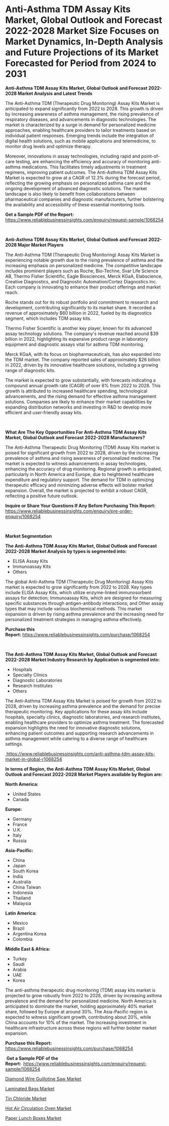 <p><h1>Anti-Asthma TDM Assay Kits Market, Global Outlook and Forecast 2022-2028 Market Size Focuses on Market Dynamics, In-Depth Analysis and Future Projections of its Market Forecasted for Period from 2024 to 2031</h1></p><p><strong>Anti-Asthma TDM Assay Kits Market, Global Outlook and Forecast 2022-2028 Market Analysis and Latest Trends</strong></p>
<p><p>The Anti-Asthma TDM (Therapeutic Drug Monitoring) Assay Kits Market is anticipated to expand significantly from 2022 to 2028. This growth is driven by increasing awareness of asthma management, the rising prevalence of respiratory diseases, and advancements in diagnostic technologies. The market is characterized by a surge in demand for personalized medicine approaches, enabling healthcare providers to tailor treatments based on individual patient responses. Emerging trends include the integration of digital health solutions, such as mobile applications and telemedicine, to monitor drug levels and optimize therapy.</p><p>Moreover, innovations in assay technologies, including rapid and point-of-care testing, are enhancing the efficiency and accuracy of monitoring anti-asthma medications. This facilitates timely adjustments in treatment regimens, improving patient outcomes. The Anti-Asthma TDM Assay Kits Market is expected to grow at a CAGR of 12.3% during the forecast period, reflecting the growing emphasis on personalized asthma care and the ongoing development of advanced diagnostic solutions. The market landscape is also likely to benefit from collaborations between pharmaceutical companies and diagnostic manufacturers, further bolstering the availability and accessibility of these essential monitoring tools.</p></p>
<p><strong>Get a Sample PDF of the Report:&nbsp;</strong> <a href="https://www.reliablebusinessinsights.com/enquiry/request-sample/1068254">https://www.reliablebusinessinsights.com/enquiry/request-sample/1068254</a></p>
<p>&nbsp;</p>
<p><strong>Anti-Asthma TDM Assay Kits Market, Global Outlook and Forecast 2022-2028 Major Market Players</strong></p>
<p><p>The Anti-Asthma TDM (Therapeutic Drug Monitoring) Assay Kits Market is experiencing notable growth due to the rising prevalence of asthma and the increasing emphasis on personalized medicine. The competitive landscape includes prominent players such as Roche, Bio-Techne, Svar Life Science AB, Thermo Fisher Scientific, Eagle Biosciences, Merck KGaA, Elabscience, Creative Diagnostics, and Diagnostic Automation/Cortez Diagnostics Inc. Each company is innovating to enhance their product offerings and market reach.</p><p>Roche stands out for its robust portfolio and commitment to research and development, contributing significantly to its market share. It recorded a revenue of approximately $60 billion in 2022, fueled by its diagnostics segment, which includes TDM assay kits. </p><p>Thermo Fisher Scientific is another key player, known for its advanced assay technology solutions. The company's revenue reached around $39 billion in 2022, highlighting its expansive product range in laboratory equipment and diagnostic assays vital for asthma TDM monitoring.</p><p>Merck KGaA, with its focus on biopharmaceuticals, has also expanded into the TDM market. The company reported sales of approximately $26 billion in 2022, driven by its innovative healthcare solutions, including a growing range of diagnostic kits.</p><p>The market is expected to grow substantially, with forecasts indicating a compound annual growth rate (CAGR) of over 8% from 2022 to 2028. This growth is attributed to increased healthcare spending, technological advancements, and the rising demand for effective asthma management solutions. Companies are likely to enhance their market capabilities by expanding distribution networks and investing in R&D to develop more efficient and user-friendly assay kits.</p></p>
<p>&nbsp;</p>
<p><strong>What Are The Key Opportunities For Anti-Asthma TDM Assay Kits Market, Global Outlook and Forecast 2022-2028 Manufacturers?</strong></p>
<p><p>The Anti-Asthma Therapeutic Drug Monitoring (TDM) Assay Kits market is poised for significant growth from 2022 to 2028, driven by the increasing prevalence of asthma and rising awareness of personalized medicine. The market is expected to witness advancements in assay technologies, enhancing the accuracy of drug monitoring. Regional growth is anticipated, particularly in North America and Europe, due to heightened healthcare expenditure and regulatory support. The demand for TDM in optimizing therapeutic efficacy and minimizing adverse effects will bolster market expansion. Overall, the market is projected to exhibit a robust CAGR, reflecting a positive future outlook.</p></p>
<p><strong>Inquire or Share Your Questions If Any Before Purchasing This Report:</strong> <a href="https://www.reliablebusinessinsights.com/enquiry/pre-order-enquiry/1068254">https://www.reliablebusinessinsights.com/enquiry/pre-order-enquiry/1068254</a></p>
<p>&nbsp;</p>
<p><strong>Market Segmentation</strong></p>
<p><strong>The Anti-Asthma TDM Assay Kits Market, Global Outlook and Forecast 2022-2028 Market Analysis by types is segmented into:</strong></p>
<p><ul><li>ELISA Assay Kits</li><li>Immunoassay Kits</li><li>Others</li></ul></p>
<p><p>The global Anti-Asthma TDM (Therapeutic Drug Monitoring) Assay Kits market is expected to grow significantly from 2022 to 2028. Key types include ELISA Assay Kits, which utilize enzyme-linked immunosorbent assays for detection; Immunoassay Kits, which are designed for measuring specific substances through antigen-antibody interactions; and Other assay types that may include various biochemical methods. This market expansion is driven by rising asthma prevalence and the increasing need for personalized treatment strategies in managing asthma effectively.</p></p>
<p><strong>Purchase this Report:&nbsp;</strong><a href="https://www.reliablebusinessinsights.com/purchase/1068254">https://www.reliablebusinessinsights.com/purchase/1068254</a></p>
<p>&nbsp;</p>
<p><strong>The Anti-Asthma TDM Assay Kits Market, Global Outlook and Forecast 2022-2028 Market Industry Research by Application is segmented into:</strong></p>
<p><ul><li>Hospitals</li><li>Specialty Clinics</li><li>Diagnostic Laboratories</li><li>Research Institutes</li><li>Others</li></ul></p>
<p><p>The Anti-Asthma TDM Assay Kits Market is poised for growth from 2022 to 2028, driven by increasing asthma prevalence and the demand for precise therapeutic monitoring. Key applications for these assay kits include hospitals, specialty clinics, diagnostic laboratories, and research institutes, enabling healthcare providers to optimize asthma treatment. The forecasted expansion highlights the need for innovative diagnostic solutions, enhancing patient outcomes and supporting research advancements in asthma management while catering to a diverse range of healthcare settings.</p></p>
<p><a href="https://www.reliablebusinessinsights.com/anti-asthma-tdm-assay-kits-market-in-global-r1068254">&nbsp;https://www.reliablebusinessinsights.com/anti-asthma-tdm-assay-kits-market-in-global-r1068254</a></p>
<p><strong>In terms of Region, the Anti-Asthma TDM Assay Kits Market, Global Outlook and Forecast 2022-2028 Market Players available by Region are:</strong></p>
<p>
    <p> <strong> North America: </strong>
        <ul>
            <li>United States</li>
            <li>Canada</li>
        </ul>
        </p> 
    <p> <strong> Europe: </strong>
        <ul>
            <li>Germany</li>
            <li>France</li>
            <li>U.K.</li>
            <li>Italy</li>
            <li>Russia</li>
        </ul>
        </p> 
    <p> <strong> Asia-Pacific: </strong>
        <ul>
            <li>China</li>
            <li>Japan</li>
            <li>South Korea</li>
            <li>India</li>
            <li>Australia</li>
            <li>China Taiwan</li>
            <li>Indonesia</li>
            <li>Thailand</li>
            <li>Malaysia</li>
        </ul>
        </p> 
    <p> <strong> Latin America: </strong>
        <ul>
            <li>Mexico</li>
            <li>Brazil</li>
            <li>Argentina Korea</li>
            <li>Colombia</li>
        </ul>
        </p> 
    <p> <strong> Middle East & Africa: </strong>
        <ul>
            <li>Turkey</li>
            <li>Saudi</li>
            <li>Arabia</li>
            <li>UAE</li>
            <li>Korea</li>
        </ul>
    </p>
    </p>
<p><p>The anti-asthma therapeutic drug monitoring (TDM) assay kits market is projected to grow robustly from 2022 to 2028, driven by increasing asthma prevalence and the demand for personalized medicine. North America is anticipated to dominate the market, holding approximately 40% market share, followed by Europe at around 30%. The Asia-Pacific region is expected to witness significant growth, contributing about 20%, while China accounts for 10% of the market. The increasing investment in healthcare infrastructure across these regions will further bolster market expansion.</p></p>
<p><strong>Purchase this Report: </strong><a href="https://www.reliablebusinessinsights.com/purchase/1068254">https://www.reliablebusinessinsights.com/purchase/1068254</a></p>
<p>&nbsp;<strong>Get a Sample PDF of the Report:&nbsp;&nbsp;</strong><a href="https://www.reliablebusinessinsights.com/enquiry/request-sample/1068254">https://www.reliablebusinessinsights.com/enquiry/request-sample/1068254</a></p>
<p><strong></strong></p>
<p><p><a href="https://medium.com/@chellamarie1961/the-diamond-wire-guillotine-saw-market-report-analyzes-important-operational-and-performance-data-a4b555bb353d">Diamond Wire Guillotine Saw Market</a></p><p><a href="https://www.linkedin.com/pulse/deep-dive-laminated-bags-market-itstrends-segmentation-bj0ue?trackingId=oSGHHhcPR%2BiElMBxGbZV2A%3D%3D">Laminated Bags Market</a></p><p><a href="https://issuu.com/reportprime-2/docs/tin-chloride-market-size-2030.pptx_013e721966759b">Tin Chloride Market</a></p><p><a href="https://medium.com/@chellamarie1961/hot-air-circulation-oven-market-market-segmentation-geographical-regions-and-market-forcast-till-967c2dce29d1">Hot Air Circulation Oven Market</a></p><p><a href="https://www.linkedin.com/pulse/market-trends-global-paper-lunch-boxes-forecast-analysis-iqgbe?trackingId=JGCZXcyXRgWQMRCJcgM1Sw%3D%3D">Paper Lunch Boxes Market</a></p></p>